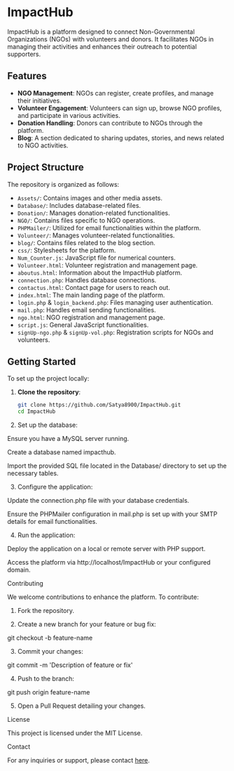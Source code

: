 # ImpactHub

ImpactHub is a platform designed to connect Non-Governmental Organizations (NGOs) with volunteers and donors. It facilitates NGOs in managing their activities and enhances their outreach to potential supporters.

## Features

- **NGO Management**: NGOs can register, create profiles, and manage their initiatives.
- **Volunteer Engagement**: Volunteers can sign up, browse NGO profiles, and participate in various activities.
- **Donation Handling**: Donors can contribute to NGOs through the platform.
- **Blog**: A section dedicated to sharing updates, stories, and news related to NGO activities.

## Project Structure

The repository is organized as follows:

- `Assets/`: Contains images and other media assets.
- `Database/`: Includes database-related files.
- `Donation/`: Manages donation-related functionalities.
- `NGO/`: Contains files specific to NGO operations.
- `PHPMailer/`: Utilized for email functionalities within the platform.
- `Volunteer/`: Manages volunteer-related functionalities.
- `blog/`: Contains files related to the blog section.
- `css/`: Stylesheets for the platform.
- `Num_Counter.js`: JavaScript file for numerical counters.
- `Volunteer.html`: Volunteer registration and management page.
- `aboutus.html`: Information about the ImpactHub platform.
- `connection.php`: Handles database connections.
- `contactus.html`: Contact page for users to reach out.
- `index.html`: The main landing page of the platform.
- `login.php` & `login_backend.php`: Files managing user authentication.
- `mail.php`: Handles email sending functionalities.
- `ngo.html`: NGO registration and management page.
- `script.js`: General JavaScript functionalities.
- `signUp-ngo.php` & `signUp-vol.php`: Registration scripts for NGOs and volunteers.

## Getting Started

To set up the project locally:

1. **Clone the repository**:
   ```bash
   git clone https://github.com/Satya8900/ImpactHub.git
   cd ImpactHub

2. Set up the database:

Ensure you have a MySQL server running.

Create a database named impacthub.

Import the provided SQL file located in the Database/ directory to set up the necessary tables.



3. Configure the application:

Update the connection.php file with your database credentials.

Ensure the PHPMailer configuration in mail.php is set up with your SMTP details for email functionalities.



4. Run the application:

Deploy the application on a local or remote server with PHP support.

Access the platform via http://localhost/ImpactHub or your configured domain.




Contributing

We welcome contributions to enhance the platform. To contribute:

1. Fork the repository.


2. Create a new branch for your feature or bug fix:

git checkout -b feature-name


3. Commit your changes:

git commit -m 'Description of feature or fix'


4. Push to the branch:

git push origin feature-name


5. Open a Pull Request detailing your changes.



License

This project is licensed under the MIT License.

Contact

For any inquiries or support, please contact [here](https://www.linkedin.com/in/satyanp).
